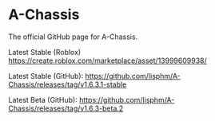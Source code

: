 # A-Chassis
 The official GitHub page for A-Chassis.

 Latest Stable (Roblox)
 	https://create.roblox.com/marketplace/asset/13999609938/

 Latest Stable (GitHub): 
 	https://github.com/lisphm/A-Chassis/releases/tag/v1.6.3.1-stable
  
 Latest Beta (GitHub):
	https://github.com/lisphm/A-Chassis/releases/tag/v1.6.3-beta.2

